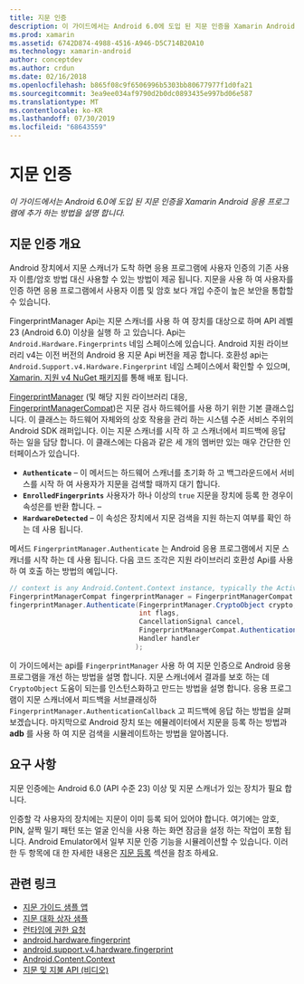 ```yaml
---
title: 지문 인증
description: 이 가이드에서는 Android 6.0에 도입 된 지문 인증을 Xamarin Android 응용 프로그램에 추가 하는 방법을 설명 합니다.
ms.prod: xamarin
ms.assetid: 6742D874-4988-4516-A946-D5C714B20A10
ms.technology: xamarin-android
author: conceptdev
ms.author: crdun
ms.date: 02/16/2018
ms.openlocfilehash: b865f08c9f6506996b5303bb80677977f1d0fa21
ms.sourcegitcommit: 3ea9ee034af9790d2b0dc0893435e997bd06e587
ms.translationtype: MT
ms.contentlocale: ko-KR
ms.lasthandoff: 07/30/2019
ms.locfileid: "68643559"
---
```

# <a name="fingerprint-authentication"></a>지문 인증

_이 가이드에서는 Android 6.0에 도입 된 지문 인증을 Xamarin Android 응용 프로그램에 추가 하는 방법을 설명 합니다._


## <a name="fingerprint-authentication-overview"></a>지문 인증 개요

Android 장치에서 지문 스캐너가 도착 하면 응용 프로그램에 사용자 인증의 기존 사용자 이름/암호 방법 대신 사용할 수 있는 방법이 제공 됩니다. 지문을 사용 하 여 사용자를 인증 하면 응용 프로그램에서 사용자 이름 및 암호 보다 개입 수준이 높은 보안을 통합할 수 있습니다.

FingerprintManager Api는 지문 스캐너를 사용 하 여 장치를 대상으로 하며 API 레벨 23 (Android 6.0) 이상을 실행 하 고 있습니다. Api는 `Android.Hardware.Fingerprints` 네임 스페이스에 있습니다. Android 지원 라이브러리 v4는 이전 버전의 Android 용 지문 Api 버전을 제공 합니다. 호환성 api는 `Android.Support.v4.Hardware.Fingerprint` 네임 스페이스에서 확인할 수 있으며, [Xamarin. 지원 v4 NuGet 패키지](https://www.nuget.org/packages/Xamarin.Android.Support.v4/)를 통해 배포 됩니다.

[FingerprintManager](https://developer.android.com/reference/android/hardware/fingerprint/FingerprintManager.html) (및 해당 지원 라이브러리 대응, [FingerprintManagerCompat](https://developer.android.com/reference/android/support/v4/hardware/fingerprint/FingerprintManagerCompat.html))은 지문 검사 하드웨어를 사용 하기 위한 기본 클래스입니다. 이 클래스는 하드웨어 자체와의 상호 작용을 관리 하는 시스템 수준 서비스 주위의 Android SDK 래퍼입니다. 이는 지문 스캐너를 시작 하 고 스캐너에서 피드백에 응답 하는 일을 담당 합니다. 이 클래스에는 다음과 같은 세 개의 멤버만 있는 매우 간단한 인터페이스가 있습니다.

* **`Authenticate`** &ndash; 이 메서드는 하드웨어 스캐너를 초기화 하 고 백그라운드에서 서비스를 시작 하 여 사용자가 지문을 검색할 때까지 대기 합니다.
* **`EnrolledFingerprints`** 사용자가 하나 이상의 `true` 지문을 장치에 등록 한 경우이 속성은를 반환 합니다. &ndash;
* **`HardwareDetected`** &ndash; 이 속성은 장치에서 지문 검색을 지원 하는지 여부를 확인 하는 데 사용 됩니다.

메서드 `FingerprintManager.Authenticate` 는 Android 응용 프로그램에서 지문 스캐너를 시작 하는 데 사용 됩니다. 다음 코드 조각은 지원 라이브러리 호환성 Api를 사용 하 여 호출 하는 방법의 예입니다.

```csharp
// context is any Android.Content.Context instance, typically the Activity 
FingerprintManagerCompat fingerprintManager = FingerprintManagerCompat.From(context);
fingerprintManager.Authenticate(FingerprintManager.CryptoObject crypto,
                                int flags,
                                CancellationSignal cancel,
                                FingerprintManagerCompat.AuthenticationCallback callback,
                                Handler handler
                               );
```

이 가이드에서는 api를 `FingerprintManager` 사용 하 여 지문 인증으로 Android 응용 프로그램을 개선 하는 방법을 설명 합니다. 지문 스캐너에서 결과를 보호 하는 데 `CryptoObject` 도움이 되는를 인스턴스화하고 만드는 방법을 설명 합니다. 응용 프로그램이 지문 스캐너에서 피드백을 서브클래싱하 `FingerprintManager.AuthenticationCallback` 고 피드백에 응답 하는 방법을 살펴보겠습니다. 마지막으로 Android 장치 또는 에뮬레이터에서 지문을 등록 하는 방법과 **adb** 를 사용 하 여 지문 검색을 시뮬레이트하는 방법을 알아봅니다.

## <a name="requirements"></a>요구 사항

지문 인증에는 Android 6.0 (API 수준 23) 이상 및 지문 스캐너가 있는 장치가 필요 합니다. 

인증할 각 사용자의 장치에는 지문이 이미 등록 되어 있어야 합니다. 여기에는 암호, PIN, 살짝 밀기 패턴 또는 얼굴 인식을 사용 하는 화면 잠금을 설정 하는 작업이 포함 됩니다. Android Emulator에서 일부 지문 인증 기능을 시뮬레이션할 수 있습니다.  이러한 두 항목에 대 한 자세한 내용은 [지문 등록](enrolling-fingerprint.md) 섹션을 참조 하세요. 






## <a name="related-links"></a>관련 링크

- [지문 가이드 샘플 앱](https://docs.microsoft.com/samples/xamarin/monodroid-samples/fingerprintguide)
- [지문 대화 상자 샘플](https://docs.microsoft.com/samples/xamarin/monodroid-samples/android-m-fingerprintdialog)
- [런타임에 권한 요청](https://developer.android.com/training/permissions/requesting.html)
- [android.hardware.fingerprint](https://developer.android.com/reference/android/hardware/fingerprint/package-summary.html)
- [android.support.v4.hardware.fingerprint](https://developer.android.com/reference/android/support/v4/hardware/fingerprint/package-summary.html)
- [Android.Content.Context](xref:Android.Content.Context)
- [지문 및 지불 API (비디오)](https://youtu.be/VOn7VrTRlA4)

